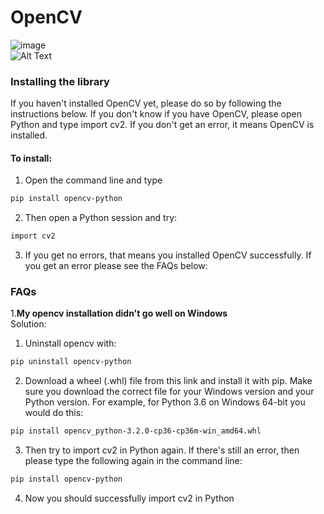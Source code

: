 # OpenCV
![image](https://drive.google.com/uc?export=view&id=1fdeX9QP6yaXk68qPstHdB4aHen7R5XE1)<br/>
![Alt Text](https://img.shields.io/badge/Python-3.7.4-red) <br/>
### Installing the library

If you haven't installed OpenCV yet, please do so by following the instructions below.  If you don't know if you have OpenCV, please open Python and type import cv2. If you don't get an error, it means OpenCV is installed.

#### To install:
1. Open the command line and type
```bash
pip install opencv-python 
```
2. Then open a Python session and try:
```bash
import cv2 
```
3. If you get no errors, that means you installed OpenCV successfully. If you get an error please see the FAQs below:

### FAQs

1.**My opencv installation didn't go well on Windows**<br/>
Solution:
  1. Uninstall opencv with:
  ```bash
  pip uninstall opencv-python
  ```
  2. Download a wheel (.whl) file from this link and install it with pip. Make sure you download the correct file for your Windows version and your Python version. For example,     for Python 3.6 on Windows 64-bit you would do this:
  ```bash
  pip install opencv_python‑3.2.0‑cp36‑cp36m‑win_amd64.whl 
  ```
  3. Then try to import cv2 in Python again. If there's still an error, then please type the following again in the command line:
  ```bash
  pip install opencv-python 
  ```
  4. Now you should successfully import cv2 in Python

